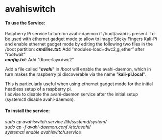# avahiswitch

#### To use the Service:
Raspberry Pi service to turn on avahi-daemon if /boot/avahi is present.
To be used with ethernet gadget mode to allow to image Sticky Fingers Kali-Pi and enable
ethernet gadget mode by editing the following two files in the /boot partition:
**_cmdline.txt_**: Add “modules-load=dwc2,g_ether” after “rootwait”  
**_config.txt_**: Add “dtoverlay=dwc2“  

Add a file called "**_avahi_**" in /boot will enable the avahi-daemon, which in turn makes the raspberry pi discoverable via the name "**kali-pi.local**".

This is particularly useful when using ethernet gadget mode for the initial headless setup of a raspberry pi.  
I advise to disable the avahi-daemon service after the initial setup (systemctl disable avahi-daemon).  

#### To install the service:  

*sudo cp avahiswitch.service /lib/systemd/system/*  
*sudo cp -f avahi-daemon.conf /etc/avahi/*  
*systemctl enable avahiswitch.service*  
